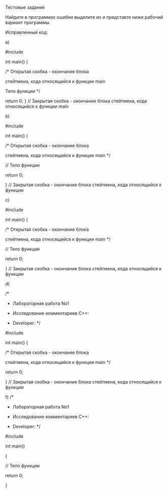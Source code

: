 Тестовые задания

Найдите в программах ошибки выделите их и представте ниже рабочий вариант программы.

Исправленный код:

a)

#include <iostream>

int main() {

  /* Открытая скобка - окончание блока
 
  стейтмена, кода относящийся к функции main 
 
  Тело функции
  */
  
  return 0;
} // Закрытая скобка - окончание блока стейтмена, кода относящийся к функции main 

b)

#include <iostream>

int main() {
 
  /* Открытая скобка - окончание блока
  
  стейтмена, кода относящийся к функции main */
  
  // Тело функции
  
  return 0;
  
} // Закрытая скобка - окончание блока стейтмена, кода относящийся к функции

c)

#include <iostream>

int main() {

  /* Открытая скобка - окончание блока
  
   стейтмена, кода относящийся к функции main */
   
  // Тело функции
  
  return 0;
  
} //  Закрытая скобка - окончание блока стейтмена, кода относящийся к функции 

d)

/*

* Лабораторная работа No1

* Исследование комментариев С++:

* Developer:
*/

#include <iostream>

int main() { 
  
  /* Открытая скобка - окончание блока
  
  стейтмена, кода относящийся к функции main */
  
  return 0;
  
} // Закрытая скобка - окончание блока стейтмена, кода относящийся к функции


f)
/*

* Лабораторная работа No1
  
* Исследование комментариев С++:

* Developer:
*/


#include <iostream>

int main() 

{

 // Тело функции
 
 return 0;
 
} 
